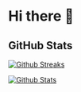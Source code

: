 # Hi there 👋

## GitHub Stats

[![Github Streaks](https://github-readme-streak-stats.herokuapp.com/?user=mariomurrent-softwaresolutions&theme=solarized-dark)](https://github.com/mariomurrent-softwaresolutions/mariomurrent-softwaresolutions)

[![Github Stats](https://github-readme-streak-stats.herokuapp.com/?user=mariomurrent-softwaresolutions&theme=solarized-dark)](https://github.com/mariomurrent-softwaresolutions/mariomurrent-softwaresolutions)
